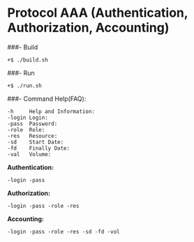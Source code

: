 # Protocol AAA (Authentication, Authorization, Accounting)

###- Build
```
+$ ./build.sh
```
###- Run
```
+$ ./run.sh
```
###- Command Help(FAQ):
```
-h     Help and Information:
-login Login:
-pass  Password:
-role  Role:
-res   Resource:
-sd    Start Date:
-fd    Finally Date:
-val   Volume:
```
**Authentication:**
```
-login -pass
```
**Authorization:**
```
-login -pass -role -res
```
**Accounting:**
```
-login -pass -role -res -sd -fd -vol
```
